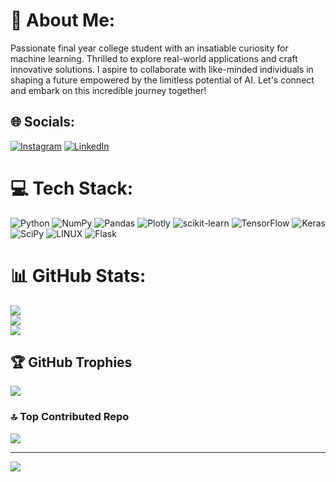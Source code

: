 # 💫 About Me:
Passionate final year college student with an insatiable curiosity for machine learning. Thrilled to explore real-world applications and craft innovative solutions. I aspire to collaborate with like-minded individuals in shaping a future empowered by the limitless potential of AI. Let's connect and embark on this incredible journey together!


## 🌐 Socials:
[![Instagram](https://img.shields.io/badge/Instagram-%23E4405F.svg?logo=Instagram&logoColor=white)](https://instagram.com/navneetrajsingh) [![LinkedIn](https://img.shields.io/badge/LinkedIn-%230077B5.svg?logo=linkedin&logoColor=white)](https://linkedin.com/in/navneetrajsingh) 

# 💻 Tech Stack:
![Python](https://img.shields.io/badge/python-3670A0?style=for-the-badge&logo=python&logoColor=ffdd54) ![NumPy](https://img.shields.io/badge/numpy-%23013243.svg?style=for-the-badge&logo=numpy&logoColor=white) ![Pandas](https://img.shields.io/badge/pandas-%23150458.svg?style=for-the-badge&logo=pandas&logoColor=white) ![Plotly](https://img.shields.io/badge/Plotly-%233F4F75.svg?style=for-the-badge&logo=plotly&logoColor=white) ![scikit-learn](https://img.shields.io/badge/scikit--learn-%23F7931E.svg?style=for-the-badge&logo=scikit-learn&logoColor=white) ![TensorFlow](https://img.shields.io/badge/TensorFlow-%23FF6F00.svg?style=for-the-badge&logo=TensorFlow&logoColor=white) ![Keras](https://img.shields.io/badge/Keras-%23D00000.svg?style=for-the-badge&logo=Keras&logoColor=white) ![SciPy](https://img.shields.io/badge/SciPy-%230C55A5.svg?style=for-the-badge&logo=scipy&logoColor=%white) ![LINUX](https://img.shields.io/badge/Linux-FCC624?style=for-the-badge&logo=linux&logoColor=black) ![Flask](https://img.shields.io/badge/flask-%23000.svg?style=for-the-badge&logo=flask&logoColor=white)
# 📊 GitHub Stats:
![](https://github-readme-stats.vercel.app/api?username=navneetrajsingh&theme=dark&hide_border=false&include_all_commits=false&count_private=false)<br/>
![](https://github-readme-streak-stats.herokuapp.com/?user=navneetrajsingh&theme=dark&hide_border=false)<br/>
![](https://github-readme-stats.vercel.app/api/top-langs/?username=navneetrajsingh&theme=dark&hide_border=false&include_all_commits=false&count_private=false&layout=compact)

## 🏆 GitHub Trophies
![](https://github-profile-trophy.vercel.app/?username=navneetrajsingh&theme=radical&no-frame=false&no-bg=true&margin-w=4)

### 🔝 Top Contributed Repo
![](https://github-contributor-stats.vercel.app/api?username=navneetrajsingh&limit=5&theme=dark&combine_all_yearly_contributions=true)

---
[![](https://visitcount.itsvg.in/api?id=navneetrajsingh&icon=0&color=0)](https://visitcount.itsvg.in)

<!-- Proudly created with GPRM ( https://gprm.itsvg.in ) -->

